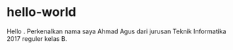 # hello-world
Hello . Perkenalkan nama saya Ahmad Agus dari jurusan Teknik Informatika 2017 reguler kelas B. 
